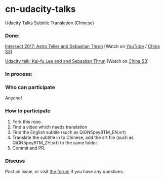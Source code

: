 # cn-udacity-talks
Udacity Talks Subtitle Translation (Chinese)

### Done:

[Intersect 2017: Astro Teller and Sebastian Thrun](2017/Intersect-Astro-Teller-and-Sebastian-Thrun) [Watch on [YouTube](https://www.youtube.com/watch?v=QiGN5pey8TM) / [China S3](https://s3.cn-north-1.amazonaws.com.cn/static-documents/udacity_talk/001+Astro+Teller_final.mp4)]

[Udacity talk: Kai-fu Lee and and Sebastian Thrun](2017/Kai-fu-Lee-and-Sebastian-Thrun) [Watch on [China S3](https://s3.cn-north-1.amazonaws.com.cn/static-documents/udacity_talk/002+Kai-fu+Lee_final.mp4)]

### In process:



### Who can participate

Anyone!

### How to participate

1. Fork this repo.
2. Find a video which needs translation
3. Find the English subtile (such as QiGN5pey8TM_EN.srt)
4. Translate the subtitle in to Chinese, add the srt file (such as QiGN5pey8TM_ZH.srt) to the same folder.
5. Commit and PR.

### Discuss

Post an issue, or visit [the forum](https://discussions.youdaxue.com/t/udacity-talks/38239) if you have any questions.
